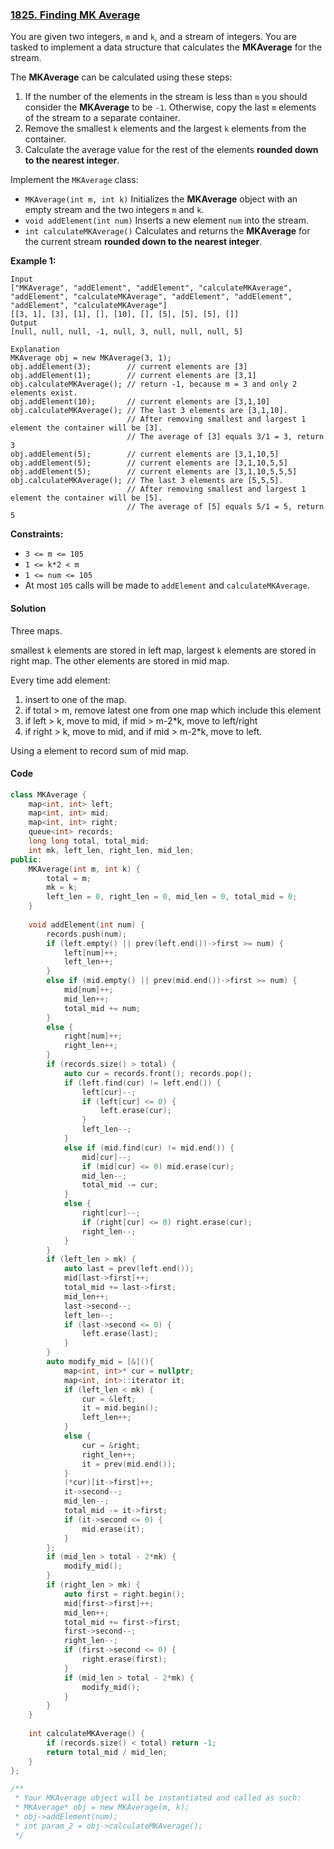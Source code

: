 ### [1825. Finding MK Average](https://leetcode.com/problems/finding-mk-average/)

You are given two integers, `m` and `k`, and a stream of integers. You are tasked to implement a data structure that calculates the **MKAverage** for the stream.

The **MKAverage** can be calculated using these steps:

1. If the number of the elements in the stream is less than `m` you should consider the **MKAverage** to be `-1`. Otherwise, copy the last `m` elements of the stream to a separate container.
2. Remove the smallest `k` elements and the largest `k` elements from the container.
3. Calculate the average value for the rest of the elements **rounded down to the nearest integer**.

Implement the `MKAverage` class:

- `MKAverage(int m, int k)` Initializes the **MKAverage** object with an empty stream and the two integers `m` and `k`.
- `void addElement(int num)` Inserts a new element `num` into the stream.
- `int calculateMKAverage()` Calculates and returns the **MKAverage** for the current stream **rounded down to the nearest integer**.

 

**Example 1:**

```
Input
["MKAverage", "addElement", "addElement", "calculateMKAverage", "addElement", "calculateMKAverage", "addElement", "addElement", "addElement", "calculateMKAverage"]
[[3, 1], [3], [1], [], [10], [], [5], [5], [5], []]
Output
[null, null, null, -1, null, 3, null, null, null, 5]

Explanation
MKAverage obj = new MKAverage(3, 1); 
obj.addElement(3);        // current elements are [3]
obj.addElement(1);        // current elements are [3,1]
obj.calculateMKAverage(); // return -1, because m = 3 and only 2 elements exist.
obj.addElement(10);       // current elements are [3,1,10]
obj.calculateMKAverage(); // The last 3 elements are [3,1,10].
                          // After removing smallest and largest 1 element the container will be [3].
                          // The average of [3] equals 3/1 = 3, return 3
obj.addElement(5);        // current elements are [3,1,10,5]
obj.addElement(5);        // current elements are [3,1,10,5,5]
obj.addElement(5);        // current elements are [3,1,10,5,5,5]
obj.calculateMKAverage(); // The last 3 elements are [5,5,5].
                          // After removing smallest and largest 1 element the container will be [5].
                          // The average of [5] equals 5/1 = 5, return 5
```

 

**Constraints:**

- `3 <= m <= 105`
- `1 <= k*2 < m`
- `1 <= num <= 105`
- At most `105` calls will be made to `addElement` and `calculateMKAverage`.

#### Solution

Three maps.

smallest `k` elements are stored in left map, largest `k` elements are stored in right map. The other elements are stored in mid map.

Every time add element:

1. insert to one of the map.
2. if total > m, remove latest one from one map which include this element
3. if left > k, move to mid, if mid > m-2*k, move to left/right
4. if right > k, move to mid, and if  mid > m-2*k, move to left.

Using a element to record sum of mid map.

#### Code

```c++
class MKAverage {
    map<int, int> left;
    map<int, int> mid;
    map<int, int> right;
    queue<int> records;
    long long total, total_mid;
    int mk, left_len, right_len, mid_len;
public:
    MKAverage(int m, int k) {
        total = m;
        mk = k;
        left_len = 0, right_len = 0, mid_len = 0, total_mid = 0;
    }
    
    void addElement(int num) {
        records.push(num);
        if (left.empty() || prev(left.end())->first >= num) {
            left[num]++;
            left_len++;
        }
        else if (mid.empty() || prev(mid.end())->first >= num) {
            mid[num]++;
            mid_len++;
            total_mid += num;
        }
        else {
            right[num]++;
            right_len++;
        }
        if (records.size() > total) {
            auto cur = records.front(); records.pop();
            if (left.find(cur) != left.end()) {
                left[cur]--;
                if (left[cur] <= 0) {
                    left.erase(cur);
                }
                left_len--;
            }
            else if (mid.find(cur) != mid.end()) {
                mid[cur]--;
                if (mid[cur] <= 0) mid.erase(cur);
                mid_len--;
                total_mid -= cur;
            }
            else {
                right[cur]--;
                if (right[cur] <= 0) right.erase(cur);
                right_len--;
            }
        }
        if (left_len > mk) {
            auto last = prev(left.end());
            mid[last->first]++;
            total_mid += last->first;
            mid_len++;
            last->second--;
            left_len--;
            if (last->second <= 0) {
                left.erase(last);
            }
        }
        auto modify_mid = [&](){
            map<int, int>* cur = nullptr;
            map<int, int>::iterator it;
            if (left_len < mk) {
                cur = &left;
                it = mid.begin();
                left_len++;
            }
            else {
                cur = &right;
                right_len++;
                it = prev(mid.end());
            }
            (*cur)[it->first]++;
            it->second--;
            mid_len--;
            total_mid -= it->first;
            if (it->second <= 0) {
                mid.erase(it);
            }
        };
        if (mid_len > total - 2*mk) {
            modify_mid();
        }
        if (right_len > mk) {
            auto first = right.begin();
            mid[first->first]++;
            mid_len++;
            total_mid += first->first;
            first->second--;
            right_len--;
            if (first->second <= 0) {
                right.erase(first);
            }
            if (mid_len > total - 2*mk) {
                modify_mid();
            }
        }
    }
    
    int calculateMKAverage() {
        if (records.size() < total) return -1;
        return total_mid / mid_len;
    }
};

/**
 * Your MKAverage object will be instantiated and called as such:
 * MKAverage* obj = new MKAverage(m, k);
 * obj->addElement(num);
 * int param_2 = obj->calculateMKAverage();
 */
```



